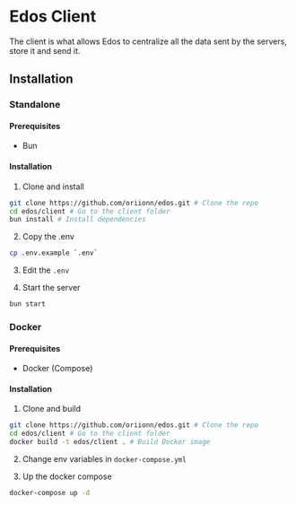 # Edos Client
The client is what allows Edos to centralize all the data sent by the servers, store it and send it.

## Installation
### Standalone
#### Prerequisites
- Bun

#### Installation

1. Clone and install
```sh
git clone https://github.com/oriionn/edos.git # Clone the repo
cd edos/client # Go to the client folder
bun install # Install dependencies
```

2. Copy the .env
```sh
cp .env.example `.env`
```

3. Edit the `.env`

4. Start the server
```sh
bun start
```

### Docker
#### Prerequisites
- Docker (Compose)

#### Installation
1. Clone and build
```sh
git clone https://github.com/oriionn/edos.git # Clone the repo
cd edos/client # Go to the client folder
docker build -t edos/client . # Build Docker image
```

2. Change env variables in `docker-compose.yml`

3. Up the docker compose
```sh
docker-compose up -d
```
